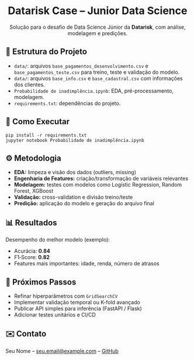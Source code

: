 <h1 align="center">Datarisk Case – Junior Data Science</h1>

<p align="center">
  Solução para o desafio de Data Science Júnior da <strong>Datarisk</strong>, com análise, modelagem e predições.
</p>

<h2 id="estrutura">📁 Estrutura do Projeto</h2>
<ul>
  <li><code>data/</code>: arquivos <code>base_pagamentos_desenvolvimento.csv</code> e <code>base_pagamentos_teste.csv</code> para treino, teste e validação do modelo.</li>
  <li><code>data/</code>: arquivos <code>base_info.csv</code> e <code>base_cadastral.csv</code> com informações dos clientes.</li>
  <li><code>Probabilidade de inadimplência.ipynb</code>: EDA, pré-processamento, modelagem.</li>
  <li><code>requirements.txt</code>: dependências do projeto.</li>
</ul>

<h2 id="instalacao">🚀 Como Executar</h2>
<pre><code>pip install -r requirements.txt
jupyter notebook Probabilidade de inadimplência.ipynb
</code></pre>

<h2 id="metodologia">⚙️ Metodologia</h2>
<ul>
  <li><strong>EDA:</strong> limpeza e visão dos dados (outliers, missing)</li>
  <li><strong>Engenharia de Features:</strong> criação/transformação de variáveis relevantes</li>
  <li><strong>Modelagem:</strong> testes com modelos como Logistic Regression, Random Forest, XGBoost</li>
  <li><strong>Validação:</strong> cross-validation e divisão treino/teste</li>
  <li><strong>Predição:</strong> aplicação do modelo e geração do arquivo final</li>
</ul>

<h2 id="resultados">📊 Resultados</h2>
<p>Desempenho do melhor modelo (exemplo):</p>
<ul>
  <li>Acurácia: <strong>0.84</strong></li>
  <li>F1‑Score: <strong>0.82</strong></li>
  <li>Features mais importantes: idade, renda, número de atrasos</li>
</ul>

<h2 id="proximos">🔭 Próximos Passos</h2>
<ul>
  <li>Refinar hiperparâmetros com <code>GridSearchCV</code></li>
  <li>Implementar validação temporal ou K-fold avançado</li>
  <li>Publicar API simples para inferência (FastAPI / Flask)</li>
  <li>Adicionar testes unitários e CI/CD</li>
</ul>

<h2 id="contato">✉️ Contato</h2>
<p>Seu Nome – <a href="mailto:seu.email@example.com">seu.email@example.com</a> – <a href="https://github.com/seu-usuario">GitHub</a></p>
